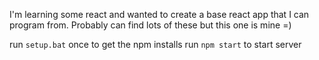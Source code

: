 I'm learning some react and wanted to create a base react app that I can program from.  Probably can find lots of these but this one is mine =)

run `setup.bat` once to get the npm installs
run `npm start` to start server